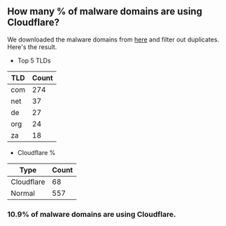 ## How many % of malware domains are using Cloudflare?


We downloaded the malware domains from [here](https://urlhaus.abuse.ch) and filter out duplicates.
Here's the result.


[//]: # (start replacement)


- Top 5 TLDs

| TLD | Count |
| --- | --- |
| com | 274 |
| net | 37 |
| de | 27 |
| org | 24 |
| za | 18 |


- Cloudflare %

| Type | Count |
| --- | --- |
| Cloudflare | 68 |
| Normal | 557 |


### 10.9% of malware domains are using Cloudflare.